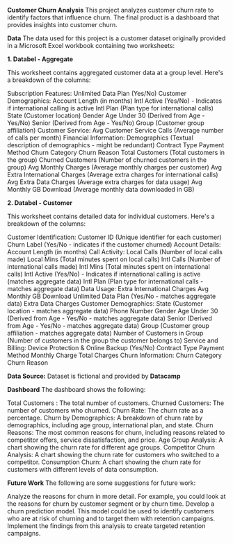 **Customer Churn Analysis**
This project analyzes customer churn rate to identify factors that influence churn. The final product is a dashboard that provides insights into customer churn.

**Data**
The data used for this project is a customer dataset originally provided in a Microsoft Excel workbook containing two worksheets:

**1. Databel - Aggregate**

This worksheet contains aggregated customer data at a group level. Here's a breakdown of the columns:

Subscription Features:
Unlimited Data Plan (Yes/No)
Customer Demographics:
Account Length (in months)
Intl Active (Yes/No) - Indicates if international calling is active
Intl Plan (Plan type for international calls)
State (Customer location)
Gender
Age
Under 30 (Derived from Age - Yes/No)
Senior (Derived from Age - Yes/No)
Group (Customer group affiliation)
Customer Service:
Avg Customer Service Calls (Average number of calls per month)
Financial Information:
Demographics (Textual description of demographics - might be redundant)
Contract Type
Payment Method
Churn Category
Churn Reason
Total Customers (Total customers in the group)
Churned Customers (Number of churned customers in the group)
Avg Monthly Charges (Average monthly charges per customer)
Avg Extra International Charges (Average extra charges for international calls)
Avg Extra Data Charges (Average extra charges for data usage)
Avg Monthly GB Download (Average monthly data downloaded in GB)

**2. Databel - Customer**

This worksheet contains detailed data for individual customers. Here's a breakdown of the columns:

Customer Identification:
Customer ID (Unique identifier for each customer)
Churn Label (Yes/No - indicates if the customer churned)
Account Details:
Account Length (in months)
Call Activity:
Local Calls (Number of local calls made)
Local Mins (Total minutes spent on local calls)
Intl Calls (Number of international calls made)
Intl Mins (Total minutes spent on international calls)
Intl Active (Yes/No) - Indicates if international calling is active (matches aggregate data)
Intl Plan (Plan type for international calls - matches aggregate data)
Data Usage:
Extra International Charges
Avg Monthly GB Download
Unlimited Data Plan (Yes/No - matches aggregate data)
Extra Data Charges
Customer Demographics:
State (Customer location - matches aggregate data)
Phone Number
Gender
Age
Under 30 (Derived from Age - Yes/No - matches aggregate data)
Senior (Derived from Age - Yes/No - matches aggregate data)
Group (Customer group affiliation - matches aggregate data)
Number of Customers in Group (Number of customers in the group the customer belongs to)
Service and Billing:
Device Protection & Online Backup (Yes/No)
Contract Type
Payment Method
Monthly Charge
Total Charges
Churn Information:
Churn Category
Churn Reason

**Data Source:** 
Dataset is fictional and provided by **Datacamp**

**Dashboard**
The dashboard  shows the following:

Total Customers : The total number of customers.
Churned Customers: The number of customers who churned.
Churn Rate: The churn rate as a percentage.
Churn by Demographics: A breakdown of churn rate by demographics, including age group, international plan, and state.
Churn Reasons: The most common reasons for churn, including reasons related to competitor offers, service dissatisfaction, and price.
Age Group Analysis: A chart showing the churn rate for different age groups.
Competitor Churn Analysis: A chart showing the churn rate for customers who switched to a competitor.
Consumption Churn: A chart showing the churn rate for customers with different levels of data consumption.

**Future Work**
The following are some suggestions for future work:

Analyze the reasons for churn in more detail. For example, you could look at the reasons for churn by customer segment or by churn time.
Develop a churn prediction model. This model could be used to identify customers who are at risk of churning and to target them with retention campaigns.
Implement the findings from this analysis to create targeted retention campaigns.
